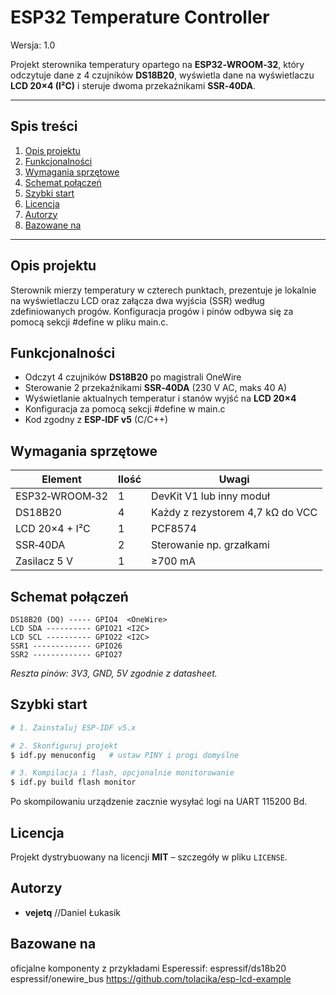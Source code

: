 # ESP32 Temperature Controller

Wersja: 1.0

Projekt sterownika temperatury opartego na **ESP32‑WROOM‑32**, który odczytuje dane z 4 czujników **DS18B20**, wyświetla dane na wyświetlaczu **LCD 20×4 (I²C)** i steruje dwoma przekaźnikami **SSR‑40DA**.

---

## Spis treści
1. [Opis projektu](#opis-projektu)
2. [Funkcjonalności](#funkcjonalno%C5%9Bci)
3. [Wymagania sprzętowe](#wymagania-sprz%C4%99towe)
4. [Schemat połączeń](#schemat-po%C5%82%C4%85cze%C5%84)
5. [Szybki start](#szybki-start)
6. [Licencja](#licencja)
7. [Autorzy](#autorzy)
8. [Bazowane na](#bazowane-na)
---

## Opis projektu
Sterownik mierzy temperatury w czterech punktach, prezentuje je lokalnie na wyświetlaczu LCD oraz załącza dwa wyjścia (SSR) według zdefiniowanych progów. Konfiguracja progów i pinów odbywa się za pomocą sekcji #define w pliku main.c.

## Funkcjonalności
- Odczyt 4 czujników **DS18B20** po magistrali OneWire
- Sterowanie 2 przekaźnikami **SSR‑40DA** (230 V AC, maks 40 A)
- Wyświetlanie aktualnych temperatur i stanów wyjść na **LCD 20×4**
- Konfiguracja za pomocą sekcji #define w main.c
- Kod zgodny z **ESP‑IDF v5** (C/C++)

## Wymagania sprzętowe
|     Element    | Ilość |              Uwagi               |
|----------------|-------|----------------------------------|
| ESP32‑WROOM‑32 | 1     | DevKit V1 lub inny moduł         |
| DS18B20        | 4     | Każdy z rezystorem 4,7 kΩ do VCC |
| LCD 20×4 + I²C | 1     | PCF8574                          |
| SSR‑40DA       | 2     | Sterowanie np. grzałkami         |
| Zasilacz 5 V   | 1     | ≥700 mA                          |

## Schemat połączeń
```
DS18B20 (DQ) ----- GPIO4  <OneWire>
LCD SDA ---------- GPIO21 <I2C>
LCD SCL ---------- GPIO22 <I2C>
SSR1 ------------- GPIO26
SSR2 ------------- GPIO27
```
_Reszta pinów: 3V3, GND, 5V zgodnie z datasheet._

## Szybki start
```bash
# 1. Zainstaluj ESP‑IDF v5.x

# 2. Skonfiguruj projekt
$ idf.py menuconfig   # ustaw PINY i progi domyślne

# 3. Kompilacja i flash, opcjonalnie monitorowanie
$ idf.py build flash monitor
```
Po skompilowaniu urządzenie zacznie wysyłać logi na UART 115200 Bd.

## Licencja
Projekt dystrybuowany na licencji **MIT** – szczegóły w pliku `LICENSE`.

## Autorzy
- **vejetq** //Daniel Łukasik

## Bazowane na
oficjalne komponenty z przykładami Esperessif:
espressif/ds18b20
espressif/onewire_bus
https://github.com/tolacika/esp-lcd-example
